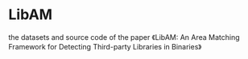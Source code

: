 # LibAM
the datasets and source code of the paper 《LibAM: An Area Matching Framework for Detecting Third-party Libraries in Binaries》
